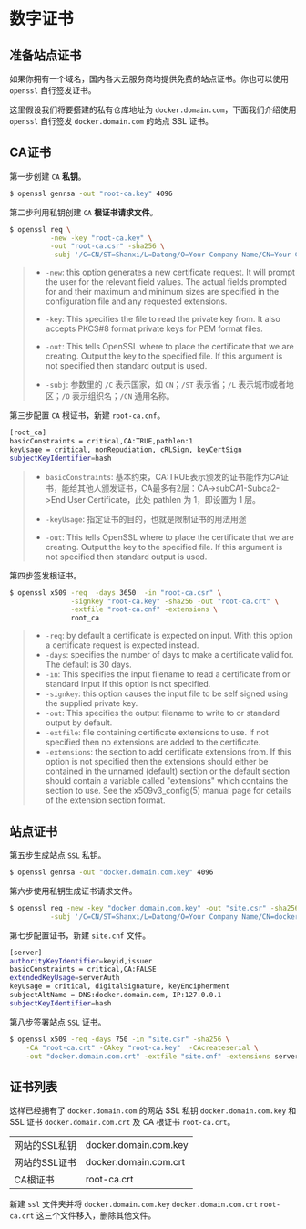 # 数字证书



## 准备站点证书

如果你拥有一个域名，国内各大云服务商均提供免费的站点证书。你也可以使用 `openssl` 自行签发证书。

这里假设我们将要搭建的私有仓库地址为 `docker.domain.com`，下面我们介绍使用 `openssl` 自行签发 `docker.domain.com` 的站点 SSL 证书。

## CA证书

第一步创建 `CA` **私钥**。

```bash
$ openssl genrsa -out "root-ca.key" 4096
```

第二步利用私钥创建 `CA` **根证书请求文件**。

```bash
$ openssl req \
          -new -key "root-ca.key" \
          -out "root-ca.csr" -sha256 \
          -subj '/C=CN/ST=Shanxi/L=Datong/O=Your Company Name/CN=Your Company Name Docker Registry CA'
```

> * `-new`: this option generates a new certificate request. It will prompt the user for the relevant field values. The actual fields prompted for and their maximum and minimum sizes are specified in the configuration file and any requested extensions.
> * `-key`: This specifies the file to read the private key from. It also accepts PKCS#8 format private keys for PEM format files.
>
> * `-out`: This tells OpenSSL where to place the certificate that we are creating. Output the key to the specified file. If this argument is not specified then standard output is used.
>
> * `-subj`: 参数里的 `/C` 表示国家，如 `CN`；`/ST` 表示省；`/L` 表示城市或者地区；`/O` 表示组织名；`/CN` 通用名称。

第三步配置 `CA` 根证书，新建 `root-ca.cnf`。

```bash
[root_ca]
basicConstraints = critical,CA:TRUE,pathlen:1
keyUsage = critical, nonRepudiation, cRLSign, keyCertSign
subjectKeyIdentifier=hash
```

> * `basicConstraints`: 基本约束，CA:TRUE表示颁发的证书能作为CA证书，能给其他人颁发证书，CA最多有2层：CA->subCA1-Subca2->End User Certificate，此处 pathlen 为 1，即设置为 1 层。
> * `-keyUsage`: 指定证书的目的，也就是限制证书的用法用途
>
> * `-out`: This tells OpenSSL where to place the certificate that we are creating. Output the key to the specified file. If this argument is not specified then standard output is used.


第四步签发根证书。

```bash
$ openssl x509 -req  -days 3650  -in "root-ca.csr" \
               -signkey "root-ca.key" -sha256 -out "root-ca.crt" \
               -extfile "root-ca.cnf" -extensions \
               root_ca
```

> * `-req`: by default a certificate is expected on input. With this option a certificate request is expected instead.
> * `-days`: specifies the number of days to make a certificate valid for. The default is 30 days.
> * `-in`: This specifies the input filename to read a certificate from or standard input if this option is not specified.
> * `-signkey`: this option causes the input file to be self signed using the supplied private key.
> * `-out`: This specifies the output filename to write to or standard output by default.
> * `-extfile`: file containing certificate extensions to use. If not specified then no extensions are added to the certificate.
> * `-extensions`: the section to add certificate extensions from. If this option is not specified then the extensions should either be contained in the unnamed (default) section or the default section should contain a variable called "extensions" which contains the  section to use. See the x509v3_config(5) manual page for details of the extension section format.

## 站点证书

第五步生成站点 `SSL` 私钥。

```bash
$ openssl genrsa -out "docker.domain.com.key" 4096
```

第六步使用私钥生成证书请求文件。

```bash
$ openssl req -new -key "docker.domain.com.key" -out "site.csr" -sha256 \
          -subj '/C=CN/ST=Shanxi/L=Datong/O=Your Company Name/CN=docker.domain.com'
```

第七步配置证书，新建 `site.cnf` 文件。

```bash
[server]
authorityKeyIdentifier=keyid,issuer
basicConstraints = critical,CA:FALSE
extendedKeyUsage=serverAuth
keyUsage = critical, digitalSignature, keyEncipherment
subjectAltName = DNS:docker.domain.com, IP:127.0.0.1
subjectKeyIdentifier=hash
```

第八步签署站点 `SSL` 证书。

```bash
$ openssl x509 -req -days 750 -in "site.csr" -sha256 \
    -CA "root-ca.crt" -CAkey "root-ca.key"  -CAcreateserial \
    -out "docker.domain.com.crt" -extfile "site.cnf" -extensions server
```

## 证书列表

这样已经拥有了 `docker.domain.com` 的网站 SSL 私钥 `docker.domain.com.key` 和 SSL 证书 `docker.domain.com.crt` 及 CA 根证书 `root-ca.crt`。

|               |                       |
| ------------- | --------------------- |
| 网站的SSL私钥 | docker.domain.com.key |
| 网站的SSL证书 | docker.domain.com.crt |
| CA根证书      | root-ca.crt           |

新建 `ssl` 文件夹并将 `docker.domain.com.key` `docker.domain.com.crt` `root-ca.crt` 这三个文件移入，删除其他文件。

